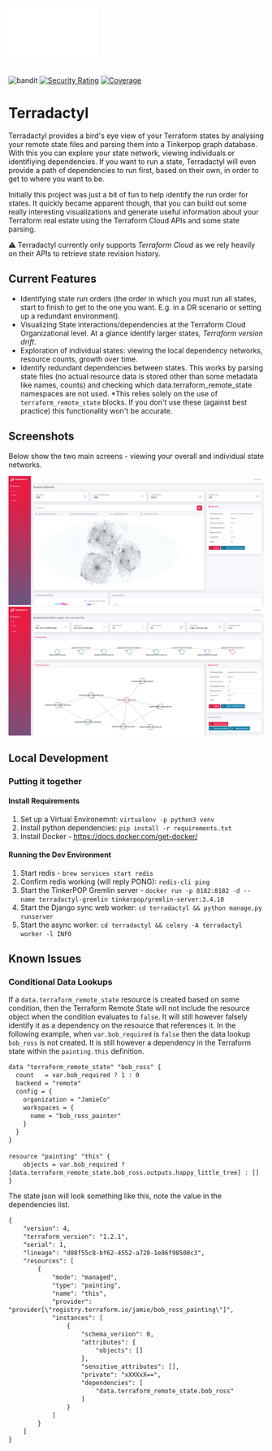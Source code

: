 <br/>
<img src="terradactyl/cartographer/static/img/terradactyl-logo.svg" width=175em></img>
<br/>
<br/>

![bandit](https://github.com/jamian/terradactyl/actions/workflows/bandit.yml/badge.svg) [![Security Rating](https://sonarcloud.io/api/project_badges/measure?project=Jamian_terradactyl&metric=security_rating)](https://sonarcloud.io/summary/new_code?id=Jamian_terradactyl) [![Coverage](https://sonarcloud.io/api/project_badges/measure?project=Jamian_terradactyl&metric=coverage)](https://sonarcloud.io/summary/new_code?id=Jamian_terradactyl)

<h1>Terradactyl</h1>

Terradactyl provides a bird's eye view of your Terraform states by analysing your remote state files and parsing them into a Tinkerpop graph database. With this you can explore your state network, viewing individuals or identifiying dependencies. If you want to run a state, Terradactyl will even provide a path of dependencies to run first, based on their own, in order to get to where you want to be.

Initially this project was just a bit of fun to help identify the run order for states. It quickly became apparent though, that you can build out some really interesting visualizations and generate useful information about your Terraform real estate using the Terraform Cloud APIs and some state parsing.

:warning: Terradactyl currently only supports *Terraform Cloud* as we rely heavily on their APIs to retrieve state revision history.

## Current Features
* Identifying state run orders (the order in which you must run all states, start to finish to get to the one you want. E.g. in a DR scenario or setting up a redundant environment).
* Visualizing State interactions/dependencies at the Terraform Cloud Organizational level. At a glance identify larger states, _Terraform version drift_.
* Exploration of individual states: viewing the local dependency networks, resource counts, growth over time.
* Identify redundant dependencies between states. This works by parsing state files (no actual resource data is stored other than some metadata like names, counts) and checking which data.terraform_remote_state namespaces are not used. *This relies solely on the use of `terraform_remote_state` blocks. If you don't use these (against best practice) this functionality won't be accurate.

## Screenshots
Below show the two main screens - viewing your overall and individual state networks.

![Explore States](docs/images/screenshot-explore-states.png)
![View State](docs/images/screenshot-view-state.png)

## Local Development
### Putting it together
#### Install Requirements
1. Set up a Virtual Environemnt: `virtualenv -p python3 venv`
2. Install python dependencies: `pip install -r requirements.txt`
3. Install Docker - https://docs.docker.com/get-docker/
#### Running the Dev Environment
1. Start redis - `brew services start redis`
2. Confirm redis working (will reply PONG): `redis-cli ping`
3. Start the TinkerPOP Gremlin server - `docker run -p 8182:8182 -d --name terradactyl-gremlin tinkerpop/gremlin-server:3.4.10`
3. Start the Django sync web worker: `cd terradactyl && python manage.py runserver`
4. Start the async worker: `cd terradactyl && celery -A terradactyl worker -l INFO`

## Known Issues

### Conditional Data Lookups
If a `data.terraform_remote_state` resource is created based on some condition, then the Terraform Remote State will not include the resource object when the condition evaluates to `false`. It will still however falsely identify it as a dependency on the resource that references it. In the following example, when `var.bob_required` is `false` then the data lookup `bob_ross` is not created. It is still however a dependency in the Terraform state within the `painting.this` definition.

```
data "terraform_remote_state" "bob_ross" {
  count   = var.bob_required ? 1 : 0
  backend = "remote"
  config = {
    organization = "JamieCo"
    workspaces = {
      name = "bob_ross_painter"
    }
  }
}

resource "painting" "this" {
    objects = var.bob_required ? [data.terraform_remote_state.bob_ross.outputs.happy_little_tree] : []
}
```
The state json will look something like this, note the value in the dependencies list.
```
{
    "version": 4,
    "terraform_version": "1.2.1",
    "serial": 1,
    "lineage": "d08f55c8-bf62-4552-a728-1e86f98500c3",
    "resources": [
        {
            "mode": "managed",
            "type": "painting",
            "name": "this",
            "provider": "provider[\"registry.terraform.io/jamie/bob_ross_painting\"]",
            "instances": [
                {
                    "schema_version": 0,
                    "attributes": {
                        "objects": []
                    },
                    "sensitive_attributes": [],
                    "private": "xXXXxX==",
                    "dependencies": [
                        "data.terraform_remote_state.bob_ross"
                    ]
                }
            ]
        }
    ]
}
```
